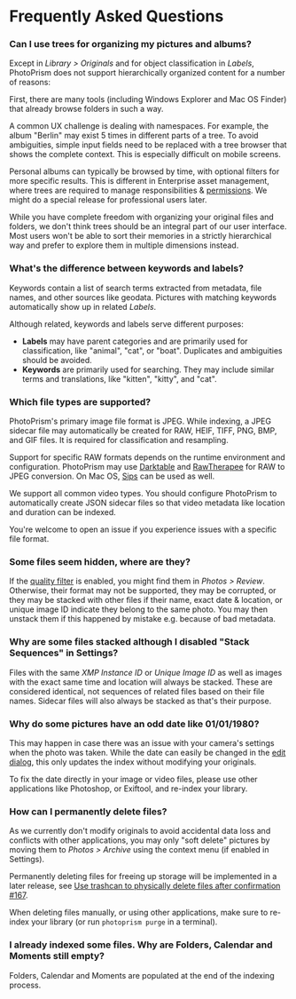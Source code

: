 # Frequently Asked Questions

### Can I use trees for organizing my pictures and albums? ###

Except in *Library > Originals* and for object classification in *Labels*, PhotoPrism does not
support hierarchically organized content for a number of reasons:

First, there are many tools (including Windows Explorer and Mac OS Finder) that already browse folders in such a way.

A common UX challenge is dealing with namespaces.
For example, the album "Berlin" may exist 5 times in different parts of a tree.
To avoid ambiguities, simple input fields need to be replaced with a tree browser that 
shows the complete context.
This is especially difficult on mobile screens.

Personal albums can typically be browsed by time, with optional filters for more specific results.
This is different in Enterprise asset management, where trees are required to manage 
responsibilities & [permissions](https://github.com/photoprism/photoprism/issues/455#issuecomment-675859270). 
We might do a special release for professional users later. 

While you have complete freedom with organizing your original files and folders,
we don't think trees should be an integral part of our user interface.
Most users won't be able to sort their memories in a strictly hierarchical way 
and prefer to explore them in multiple dimensions instead.

### What's the difference between keywords and labels? ###

Keywords contain a list of search terms extracted from metadata, file names, and other sources 
like geodata. Pictures with matching keywords automatically show up in related *Labels*. 

Although related, keywords and labels serve different purposes:

* **Labels** may have parent categories and are primarily used for classification, like "animal", "cat", or "boat". 
  Duplicates and ambiguities should be avoided.
* **Keywords** are primarily used for searching. They may include similar terms and translations,
  like "kitten", "kitty", and "cat".

### Which file types are supported? ###

PhotoPrism's primary image file format is JPEG.
While indexing, a JPEG sidecar file may automatically be created for RAW, HEIF, TIFF, PNG, BMP, 
and GIF files. It is required for classification and resampling.

Support for specific RAW formats depends on the runtime environment and configuration. PhotoPrism may use 
[Darktable](https://www.darktable.org/) and [RawTherapee](https://rawtherapee.com/) for RAW to JPEG conversion. 
On Mac OS, [Sips](https://ss64.com/osx/sips.html) can be used as well.

We support all common video types.
You should configure PhotoPrism to automatically create JSON sidecar files so that
video metadata like location and duration can be indexed.

You're welcome to open an issue if you experience issues with a specific file format.

### Some files seem hidden, where are they? ###

If the [quality filter](organize/review.md) is enabled, you might find them in *Photos > Review*. Otherwise, their
format may not be supported, they may be corrupted, or they may be stacked with other files if their name, 
exact date & location, or unique image ID indicate they belong to the same photo. You may then unstack 
them if this happened by mistake e.g. because of bad metadata.

### Why are some files stacked although I disabled "Stack Sequences" in Settings? ###

Files with the same *XMP Instance ID* or *Unique Image ID* as well 
as images with the exact same time and location will always be stacked. These are considered identical, not sequences 
of related files based on their file names. Sidecar files will also always be stacked as that's their purpose.

### Why do some pictures have an odd date like 01/01/1980? ###

This may happen in case there was an issue with your camera's settings when the photo was taken.
While the date can easily be changed in the [edit dialog](organize/edit.md), this only updates the index 
without modifying your originals.

To fix the date directly in your image or video files, please use other applications
like Photoshop, or Exiftool, and re-index your library.

### How can I permanently delete files? ###

As we currently don't modify originals to avoid accidental data loss and conflicts with other applications, 
you may only "soft delete" pictures by moving them to *Photos > Archive* using the context menu (if enabled in Settings).

Permanently deleting files for freeing up storage will be implemented in a later release,
see [Use trashcan to physically delete files after confirmation #167](https://github.com/photoprism/photoprism/issues/167).

When deleting files manually, or using other applications, make sure to re-index your library 
(or run `photoprism purge` in a terminal).

### I already indexed some files. Why are Folders, Calendar and Moments still empty? ###
Folders, Calendar and Moments are populated at the end of the indexing process.